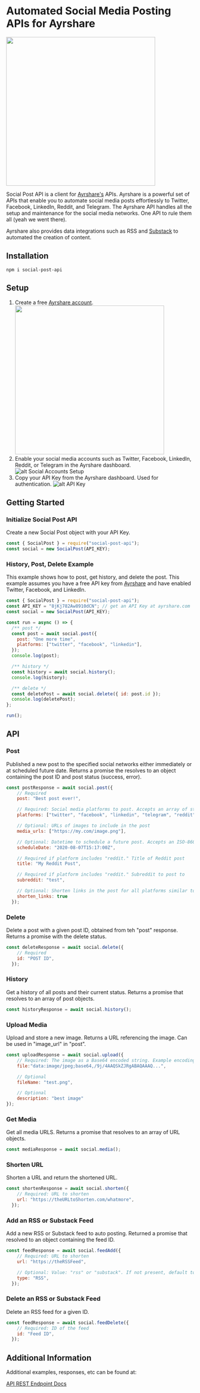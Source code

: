 # Automated Social Media Posting APIs for Ayrshare

<img src="https://www.ayrshare.com/wp-content/uploads/2020/08/ayr-logo-2156-reduced.png" width="400">

Social Post API is a client for [Ayrshare's](https://www.ayrshare.com) APIs. Ayrshare is a powerful set of APIs that enable you to automate social media posts effortlessly to Twitter, Facebook, LinkedIn, Reddit, and Telegram. The Ayrshare API handles all the setup and maintenance for the social media networks. One API to rule them all (yeah we went there).

Ayrshare also provides data integrations such as RSS and [Substack](https://www.ayrshare.com/substack) to automated the creation of content.

## Installation

`npm i social-post-api`

## Setup

1. Create a free [Ayrshare account](https://app.ayrshare.com).
   <img src="https://www.ayrshare.com/wp-content/uploads/2020/09/ayrshare-login.jpg" width="400">
2. Enable your social media accounts such as Twitter, Facebook, LinkedIn, Reddit, or Telegram in the Ayrshare dashboard.
   ![alt Social Accounts Setup](https://www.ayrshare.com/wp-content/uploads/2020/09/ayrshare-social-scaled.jpg)
3. Copy your API Key from the Ayrshare dashboard. Used for authentication.
   ![alt API Key](https://www.ayrshare.com/wp-content/uploads/2020/09/ayrshare-api-key-scaled.jpg)

## Getting Started

### Initialize Social Post API

Create a new Social Post object with your API Key.

``` javascript
const { SocialPost } = require("social-post-api");
const social = new SocialPost(API_KEY);
```

### History, Post, Delete Example

This example shows how to post, get history, and delete the post. This example assumes you have a free API key from [Ayrshare](https://www.ayrshare.com) and have enabled Twitter, Facebook, and LinkedIn.

``` javascript
const { SocialPost } = require("social-post-api");
const API_KEY = "8jKj782Aw8910dCN"; // get an API Key at ayrshare.com
const social = new SocialPost(API_KEY);

const run = async () => {
  /** post */
  const post = await social.post({
    post: "One more time",
    platforms: ["twitter", "facebook", "linkedin"],
  });
  console.log(post);

  /** history */
  const history = await social.history();
  console.log(history);

  /** delete */
  const deletePost = await social.delete({ id: post.id });
  console.log(deletePost);
};

run();
```

## API

### Post

Published a new post to the specified social networks either immediately or at scheduled future date. Returns a promise the resolves to an object containing the post ID and post status (success, error).

``` javascript
const postResponse = await social.post({
    // Required
    post: "Best post ever!",

    // Required: Social media platforms to post. Accepts an array of strings with values: "facebook", "twitter", "linkedin", "reddit", or "telegram".
    platforms: ["twitter", "facebook", "linkedin", "telegram", "reddit"],

	// Optional: URLs of images to include in the post
	media_urls: ["https://my.com/image.png"],

	// Optional: Datetime to schedule a future post. Accepts an ISO-8601 UTC date time in format "YYYY-MM-DDThh:mm:ssZ". Example: 2021-07-08T12:30:00Z
	scheduleDate: "2020-08-07T15:17:00Z",

	// Required if platform includes "reddit." Title of Reddit post
	title: "My Reddit Post",

	// Required if platform includes "reddit." Subreddit to post to
	subreddit: "test",

	// Optional: Shorten links in the post for all platforms similar to bit.ly. Only URLS starting with http or https will be shortened. Default value: true.
	shorten_links: true
  });
```

### Delete

Delete a post with a given post ID, obtained from teh "post" response. Returns a promise with the delete status.

``` javascript
const deleteResponse = await social.delete({
    // Required
    id: "POST ID",
  });
```

### History

Get a history of all posts and their current status. Returns a promise that resolves to an array of post objects.

``` javascript
const historyResponse = await social.history();
```

### Upload Media

Upload and store a new image. Returns a URL referencing the image. Can be used in "image_url" in "post".

``` javascript
const uploadResponse = await social.upload({
	// Required: The image as a Base64 encoded string. Example encoding: https://www.base64-image.de/
	file:"data:image/jpeg;base64,/9j/4AAQSkZJRgABAQAAAQ...",

	// Optional
	fileName: "test.png",

	// Optional
    description: "best image"
});
```

### Get Media

Get all media URLS. Returns a promise that resolves to an array of URL objects.

``` javascript
const mediaResponse = await social.media();
```

### Shorten URL

Shorten a URL and return the shortened URL.

``` javascript
const shortenResponse = await social.shorten({
    // Required: URL to shorten
    url: "https://theURLtoShorten.com/whatmore",
  });
```

### Add an RSS or Substack Feed

Add a new RSS or Substack feed to auto posting. Returned a promise that resolved to an object containing the feed ID.

``` javascript
const feedResponse = await social.feedAdd({
	// Required: URL to shorten
	url: "https://theRSSFeed",

    // Optional: Value: "rss" or "substack". If not present, default to "rss"
    type: "RSS",
  });
```

### Delete an RSS or Substack Feed

Delete an RSS feed for a given ID.

``` javascript
const feedResponse = await social.feedDelete({
	// Required: ID of the feed
	id: "Feed ID",
  });
```

## Additional Information

Additional examples, responses, etc can be found at:

[API REST Endpoint Docs](https://docs.ayrshare.com/rest-api/endpoints)
